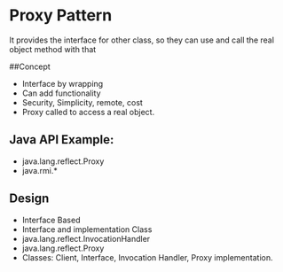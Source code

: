 # Proxy Pattern
It provides the interface for other class, so they can use and call the real object method with that

##Concept
- Interface by wrapping
- Can add functionality
- Security, Simplicity, remote, cost
- Proxy called to access a real object.

## Java API Example:
- java.lang.reflect.Proxy
- java.rmi.*

## Design
- Interface Based
- Interface and implementation Class
- java.lang.reflect.InvocationHandler
- java.lang.reflect.Proxy
- Classes: Client, Interface, Invocation Handler, Proxy implementation.

